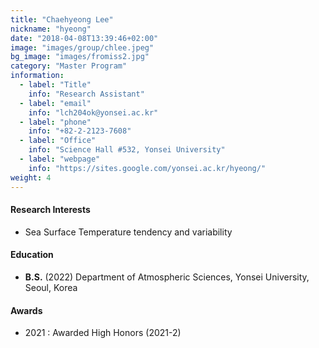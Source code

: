 ```yaml
---
title: "Chaehyeong Lee"
nickname: "hyeong"
date: "2018-04-08T13:39:46+02:00"
image: "images/group/chlee.jpeg"
bg_image: "images/fromiss2.jpg"
category: "Master Program"
information:
  - label: "Title"
    info: "Research Assistant"
  - label: "email"
    info: "lch204ok@yonsei.ac.kr"
  - label: "phone"
    info: "+82-2-2123-7608"
  - label: "Office"
    info: "Science Hall #532, Yonsei University"
  - label: "webpage"
    info: "https://sites.google.com/yonsei.ac.kr/hyeong/"
weight: 4
---
```


#### Research Interests
+ Sea Surface Temperature tendency and variability

#### Education
+ **B.S.** (2022) Department of Atmospheric Sciences, Yonsei University, Seoul, Korea

#### Awards
+ 2021 : Awarded High Honors (2021-2)
